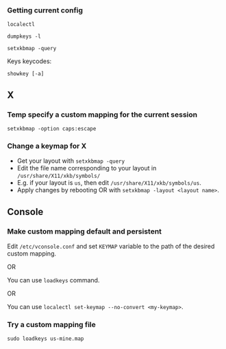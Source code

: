 ### Getting current config

`localectl`

`dumpkeys -l`

`setxkbmap -query`

Keys keycodes:

`showkey [-a]`

## X

### Temp specify a custom mapping for the current session

`setxkbmap -option caps:escape`


### Change a keymap for X

- Get your layout with `setxkbmap -query`
- Edit the file name corresponding to your layout in `/usr/share/X11/xkb/symbols/`
- E.g. if your layout is `us`, then edit `/usr/share/X11/xkb/symbols/us`.
- Apply changes by rebooting OR with `setxkbmap -layout <layout name>`.

## Console

### Make custom mapping default and persistent

Edit  `/etc/vconsole.conf` and set `KEYMAP` variable to the path of the desired custom mapping.

OR

You can use `loadkeys` command.

OR

You can use `localectl set-keymap --no-convert <my-keymap>`.

### Try a custom mapping file

`sudo loadkeys us-mine.map`
